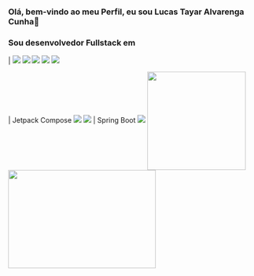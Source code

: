 ### Olá, bem-vindo ao meu Perfil, eu sou Lucas Tayar Alvarenga Cunha👋
### Sou desenvolvedor Fullstack em 
<p> | <img src="https://img.shields.io/badge/Angular-DD0031?style=for-the-badge&logo=angular&logoColor=white" /> <img src="https://img.shields.io/badge/TypeScript-007ACC?style=for-the-badge&logo=typescript&logoColor=white"/> <img src="https://img.shields.io/badge/HTML5-E34F26?style=for-the-badge&logo=html5&logoColor=white" /> <img src="https://img.shields.io/badge/CSS3-1572B6?style=for-the-badge&logo=css3&logoColor=white" /> <img src="https://img.shields.io/badge/Sass-CC6699?style=for-the-badge&logo=sass&logoColor=white" /> </p>
| Jetpack Compose <img src="https://img.shields.io/badge/Kotlin-0095D5?&style=for-the-badge&logo=kotlin&logoColor=white" /> <img src="https://img.shields.io/badge/Android-3DDC84?style=for-the-badge&logo=android&logoColor=white"/> 
| Spring Boot <img src="https://img.shields.io/badge/Java-ED8B00?style=for-the-badge&logo=openjdk&logoColor=white" />
<a href="https://github.com/anuraghazra/github-readme-stats">
  <img height=200 align="center" src="https://github-readme-stats.vercel.app/api?username=lucastayar12&show_icons=true&theme=transparent" />
</a>
<a href="https://github.com/anuraghazra/convoychat">
  <img height=200 width=300 align="center" src="https://github-readme-stats.vercel.app/api/top-langs/?username=lucastayar12&layout=compact" />
</a>

<!--
**lucastayar12/lucastayar12** is a ✨ _special_ ✨ repository because its `README.md` (this file) appears on your GitHub profile.

Here are some ideas to get you started:
<img src="https://img.shields.io/badge/Angular-DD0031?style=for-the-badge&logo=angular&logoColor=white" />
- 🔭 I’m currently working on ...
- 🌱 I’m currently learning ...
- 👯 I’m looking to collaborate on ...
- 🤔 I’m looking for help with ...
- 💬 Ask me about ...
- 📫 How to reach me: ...
- 😄 Pronouns: ...
- ⚡ Fun fact: ...
-->

